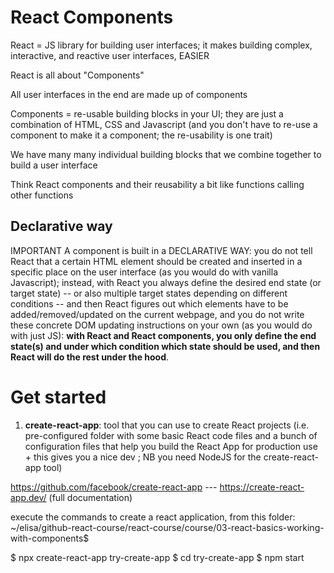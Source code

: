# React Components

React = JS library for building user interfaces; it makes building complex, interactive, and reactive user interfaces, EASIER

React is all about "Components"

All user interfaces in the end are made up of components

Components = re-usable building blocks in your UI; they are just a combination of HTML, CSS and Javascript (and you don't have to re-use a component to make it a component; the re-usability is one trait)

We have many many individual building blocks that we combine together to build a user interface


Think React components and their reusability a bit like functions calling other functions

## Declarative way

IMPORTANT A component is built in a DECLARATIVE WAY: you do not tell React that a certain HTML element should be created and inserted in a specific place on the user interface (as you would do with vanilla Javascript); instead, with React you always define the desired end state (or target state) -- or also multiple target states depending on different conditions -- and then React figures out which elements have to be added/removed/updated on the current webpage, and you do not write these concrete DOM updating instructions on your own (as you would do with just JS): **with React and React components, you only define the end state(s) and under which condition which state should be used, and then React will do the rest under the hood**.

# Get started

1. **create-react-app**: tool that you can use to create React projects (i.e. pre-configured folder with some basic React code files and a bunch of configuration files that help you build the React App for production use + this gives you a nice dev ; NB you need NodeJS for the create-react-app tool)

https://github.com/facebook/create-react-app --- https://create-react-app.dev/ (full documentation)

execute the commands to create a react application, from this folder:
~/elisa/github-react-course/react-course/course/03-react-basics-working-with-components$

$ npx create-react-app try-create-app
$ cd try-create-app
$ npm start